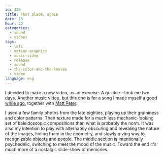 ```yaml
---
id: 429
title: That place, again
date: 15
hour: 22
categories:
  - sound
  - videos
tags:
  - lofi
  - motion-graphics
  - music-video
  - release
  - sound
  - the-color-and-the-leaves
  - video
language: eng
---
```


<video-embed service="vimeo" id="9476412" width="500" height="281" />

I decided to make a new video, as an exercise. A quickie—took me two days. [Another](/2009/01/volcano/) music video, but this one is for a song I made myself [a good while ago](/2008/12/the-color-and-the-leaves/), together with [Matt Peter](http://www.fireandrobot.com/).

I used a few family photos from the late eighties, playing up their graininess and color patterns. Their texture made for a much less mechanic-looking set of kaleidoscopic compositions than what is probably the norm. It was also my intention to play with alternately obscuring and revealing the nature of the images, hiding them in the geometry, and slowly giving way to recognizable objects and people. The middle section is intentionally psychedelic, switching to meet the mood of the music. Toward the end it's much more of a nostalgic slide-show of memories.
